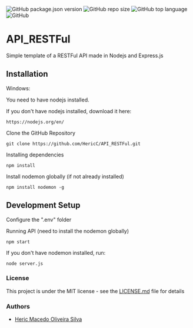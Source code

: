 ![GitHub package.json version](https://img.shields.io/github/package-json/v/HericC/API_RESTFul)
![GitHub repo size](https://img.shields.io/github/repo-size/HericC/API_RESTFul)
![GitHub top language](https://img.shields.io/github/languages/top/HericC/API_RESTFul)
![GitHub](https://img.shields.io/github/license/HericC/API_RESTFul)


# API_RESTFul

Simple template of a RESTFul API made in Nodejs and Express.js

## Installation

Windows:

You need to have nodejs installed.

If you don't have nodejs installed, download it here:
```
https://nodejs.org/en/
```

Clone the GitHub Repository
```
git clone https://github.com/HericC/API_RESTFul.git
```

Installing dependencies
```
npm install
```

Install nodemon globally (if not already installed)
```
npm install nodemon -g
```

## Development Setup

Configure the ".env" folder

Running API (need to install the nodemon globally)
```
npm start
```

If you don't have nodemon installed, run:
```
node server.js
```

### License

This project is under the MIT license - see the [LICENSE.md](<https://github.com/HericC/API_RESTFul/blob/master/LICENSE>) file for details

### Authors
* [Heric Macedo Oliveira Silva](<https://github.com/HericC>)
